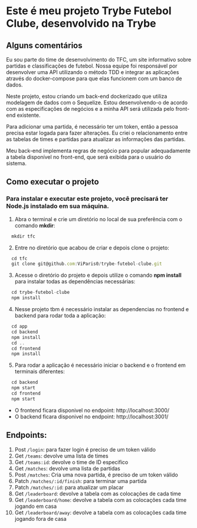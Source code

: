 # Este é meu projeto Trybe Futebol Clube, desenvolvido na Trybe

## Alguns comentários

Eu sou parte do time de desenvolvimento do TFC, um site informativo sobre partidas e classificações de futebol. Nossa equipe foi responsável por desenvolver uma API utilizando o método TDD e integrar as aplicações através do docker-compose para que elas funcionem com um banco de dados.

Neste projeto, estou criando um back-end dockerizado que utiliza modelagem de dados com o Sequelize. Estou desenvolvendo-o de acordo com as especificações de negócios e a minha API será utilizada pelo front-end existente.

Para adicionar uma partida, é necessário ter um token, então a pessoa precisa estar logada para fazer alterações. Eu criei o relacionamento entre as tabelas de times e partidas para atualizar as informações das partidas.

Meu back-end implementa regras de negócio para popular adequadamente a tabela disponível no front-end, que será exibida para o usuário do sistema.

## Como executar o projeto

### Para instalar e executar este projeto, você precisará ter Node.js instalado em sua máquina.

1. Abra o terminal e crie um diretório no local de sua preferência com o comando **mkdir**:
```javascript
  mkdir tfc
```

2. Entre no diretório que acabou de criar e depois clone o projeto:
```javascript
  cd tfc
  git clone git@github.com:ViParis0/trybe-futebol-clube.git
```

3. Acesse o diretório do projeto e depois utilize o comando **npm install** para instalar todas as dependências necessárias:
```javascript
  cd trybe-futebol-clube
  npm install  
```
4. Nesse projeto tbm é necessário instalar as dependencias no frontend e backend para rodar toda a aplicação:
```javascript
  cd app
  cd backend
  npm install 
  cd ..
  cd frontend
  npm install 
```
5. Para rodar a aplicação é necessário iniciar o backend e o frontend em terminais diferentes:
```javascript
  cd backend
  npm start
  cd frontend
  npm start  
```

* O frontend ficara disponivel no endpoint: http://localhost:3000/
* O backend ficara disponivel no endpoint: http://localhost:3001/

## Endpoints:

1. Post `/login`: para fazer login é preciso de um token válido
2. Get `/teams`: devolve uma lista de times
3. Get `/teams:id`: devolve o time de ID especifico 
4. Get `/matches`: devolve uma lista de partidas
5. Post `/matches`: Cria uma nova partida, é preciso de um token válido
6. Patch `/matches/:id/finish`: para terminar uma partida
7. Patch `/matches/:id`: para atualizar um placar
8. Get `/leaderboard`: devolve a tabela com as colocações de cada time
9. Get `/leaderboard/home`: devolve a tabela com as colocações cada time jogando em casa
10. Get `/leaderboard/away`: devolve a tabela com as colocações cada time jogando fora de casa

